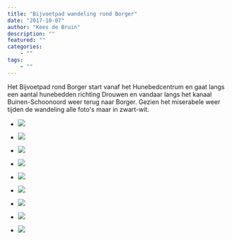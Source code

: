 ```yaml
---
title: "Bijvoetpad wandeling rond Borger"
date: "2017-10-07"
author: "Kees de Bruin"
description: ""
featured: ""
categories:
    - ""
tags:
    - ""
---
```


Het Bijvoetpad rond Borger start vanaf het Hunebedcentrum en gaat langs een aantal hunebedden richting Drouwen en vandaar langs het kanaal Buinen-Schoonoord weer terug naar Borger. Gezien het miserabele weer tijden de wandeling alle foto's maar in zwart-wit.

- ![](https://www.halfje-bruin.nl/app/uploads/2017/11/20171007-bijvoetpad-0005-2.jpg)
    
- ![](https://www.halfje-bruin.nl/app/uploads/2017/11/20171007-bijvoetpad-0008-2.jpg)
    
- ![](https://www.halfje-bruin.nl/app/uploads/2017/11/20171007-bijvoetpad-0011-2.jpg)
    
- ![](https://www.halfje-bruin.nl/app/uploads/2017/11/20171007-bijvoetpad-0013-2.jpg)
    
- ![](https://www.halfje-bruin.nl/app/uploads/2017/11/20171007-bijvoetpad-0016-2.jpg)
    
- ![](https://www.halfje-bruin.nl/app/uploads/2017/11/20171007-bijvoetpad-0020-2.jpg)
    
- ![](https://www.halfje-bruin.nl/app/uploads/2017/11/20171007-bijvoetpad-0025-2.jpg)
    
- ![](https://www.halfje-bruin.nl/app/uploads/2017/11/20171007-bijvoetpad-0029-2.jpg)
    
- ![](https://www.halfje-bruin.nl/app/uploads/2017/11/20171007-bijvoetpad-0030-1-2.jpg)
